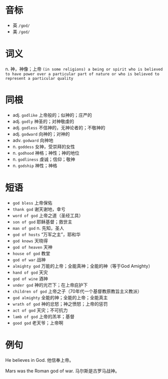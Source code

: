 # 音标

- 英 `/ɡɒd/`
- 美 `/ɡɑd/`

# 词义

n. 神，神像；上帝
`(in some religions) a being or spirit who is believed to have power over a particular part of nature or who is believed to represent a particular quality`

# 同根

- adj. `godlike` 上帝般的；似神的；庄严的
- adj. `godly` 神圣的；对神敬虔的
- adj. `godless` 不信神的，无神论者的；不敬神的
- adj. `godward` 向神的；对神的
- adv. `godward` 向神地
- n. `goddess` 女神，受崇拜的女性
- n. `godhood` 神格；神性；神的地位
- n. `godliness` 虔诚；信仰；敬神
- n. `godship` 神性；神格

# 短语

- `god bless` 上帝保佑
- `thank god` 谢天谢地，幸亏
- `word of god` 上帝之道（圣经工具）
- `son of god` 耶稣基督；救世主
- `man of god` n. 先知，圣人
- `god of hosts` “万军之主”，耶和华
- `god knows` 天晓得
- `god of heaven` 天神
- `house of god` 教堂
- `god of war` 战神
- `almighty god` 万能的上帝；全能真神；全能的神（等于God Amighty）
- `hand of god` 天灾
- `god of wine` 酒神
- `under god` 神的光芒下；在上帝庇护下
- `children of god` 上帝之子（70年代一个基督教原教旨主义教派）
- `god almighty` 全能的神；全能的上帝；全能真主
- `wrath of god` 神的忿怒；神之愤怒；上帝的惩罚
- `act of god` 天灾；不可抗力
- `lamb of god` 上帝的羔羊；基督
- `good god` 老天爷；上帝啊

# 例句

He believes in God.
他信奉上帝。

Mars was the Roman god of war.
马尔斯是古罗马战神。


